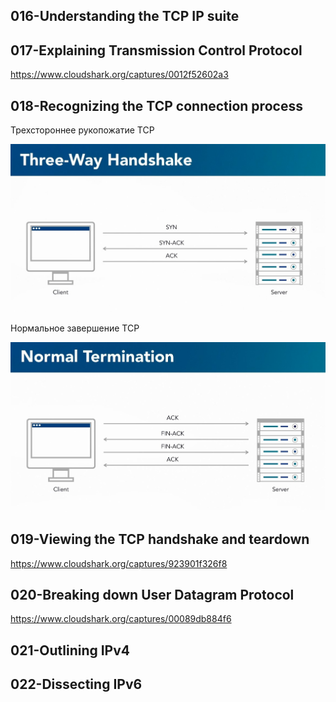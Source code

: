 ## 016-Understanding the TCP IP suite

## 017-Explaining Transmission Control Protocol

https://www.cloudshark.org/captures/0012f52602a3

## 018-Recognizing the TCP connection process

Трехстороннее рукопожатие TCP

<img src="img/17-1.jpg" alt="drawing" width="600"/>

Нормальное завершение TCP

<img src="img/17-2.jpg" alt="drawing" width="600"/>

## 019-Viewing the TCP handshake and teardown

https://www.cloudshark.org/captures/923901f326f8

## 020-Breaking down User Datagram Protocol

https://www.cloudshark.org/captures/00089db884f6

## 021-Outlining IPv4

## 022-Dissecting IPv6


